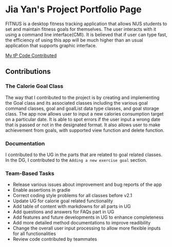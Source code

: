 # Jia Yan's Project Portfolio Page

FITNUS is a desktop fitness tracking application that allows NUS students to set and maintain fitness goals for themselves. The user interacts with it using a command line interface(CMI). It is believed that if user can type fast, the efficiency of using this app will be much higher than an usual application that supports graphic interface.


[My tP Code Contributed](https://nus-cs2113-ay2324s1.github.io/tp-dashboard/?search=&sort=groupTitle&sortWithin=title&timeframe=commit&mergegroup=&groupSelect=groupByRepos&breakdown=true&checkedFileTypes=docs~functional-code~test-code&since=2023-09-22&tabOpen=true&tabType=authorship&tabAuthor=J-Y-Yan&tabRepo=AY2324S1-CS2113-F11-1%2Ftp%5Bmaster%5D&authorshipIsMergeGroup=false&authorshipFileTypes=docs~functional-code&authorshipIsBinaryFileTypeChecked=false&authorshipIsIgnoredFilesChecked=false)

## Contributions

### The Calorie Goal Class
The way that I contributed to the project is by creating and implementing the Goal class and its associated classes including the various goal command classes, goal and goalList data type classes, and goal storage class. The app now allows user to input a new calories consumption target on a particular date. It is able to spot errors if the user input a wrong date that is passed or not in the designated format. It also allows user to make achievement from goals, with supported view function and delete function.

### Documentation
I contributed to the UG in the parts that are related to goal related classes. In the DG, I contributed to the `Adding a new exercise goal` section.

### Team-Based Tasks
* Release various issues about improvement and bug reports of the app
* Enable assertions in gradle
* Correct coding style problems for all classes before v2.1 
* Update UG for calorie goal related functionality
* Add table of content with markdowns for all parts in UG
* Add questions and answers for FAQs part in UG
* Add features and future developments in UG to enhance completeness
* Add more detailed method documentations to improve readibility
* Change the overall user input processing to allow more flexible inputs for all functionalities
* Review code contributed by teammates
